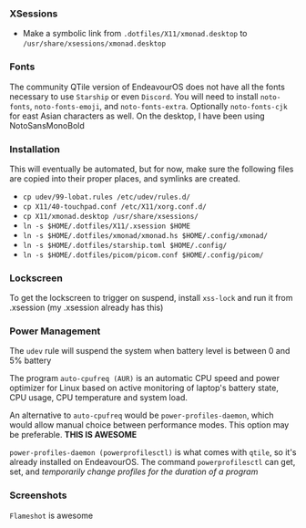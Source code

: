 ### XSessions
- Make a symbolic link from `.dotfiles/X11/xmonad.desktop` to `/usr/share/xsessions/xmonad.desktop`

### Fonts
The community QTile version of EndeavourOS does not have all the fonts necessary to use `Starship` or even `Discord`. You will need to install `noto-fonts`, `noto-fonts-emoji`, and `noto-fonts-extra`. Optionally `noto-fonts-cjk` for east Asian characters as well.
On the desktop, I have been using NotoSansMonoBold

### Installation
This will eventually be automated, but for now, make sure the following files are copied into their proper places, and symlinks are created.

- `cp udev/99-lobat.rules /etc/udev/rules.d/`
- `cp X11/40-touchpad.conf /etc/X11/xorg.conf.d/`
- `cp X11/xmonad.desktop /usr/share/xsessions/`
- `ln -s $HOME/.dotfiles/X11/.xsession $HOME`
- `ln -s $HOME/.dotfiles/xmonad/xmonad.hs $HOME/.config/xmonad/`
- `ln -s $HOME/.dotfiles/starship.toml $HOME/.config/`
- `ln -s $HOME/.dotfiles/picom/picom.conf $HOME/.config/picom/`


### Lockscreen
To get the lockscreen to trigger on suspend, install `xss-lock` and run it from .xsession (my .xsession already has this)

### Power Management
The `udev` rule will suspend the system when battery level is between 0 and 5% battery

The program `auto-cpufreq (AUR)` is an automatic CPU speed and power optimizer for Linux based on active monitoring of laptop's battery state, CPU usage, CPU temperature and system load.

An alternative to `auto-cpufreq` would be `power-profiles-daemon`, which would allow manual choice between performance modes. This option may be preferable. **THIS IS AWESOME**

`power-profiles-daemon (powerprofilesctl)` is what comes with `qtile`, so it's already installed on EndeavourOS. The command `powerprofilesctl` can get, set, and *temporarily change profiles for the duration of a program*

### Screenshots
`Flameshot` is awesome